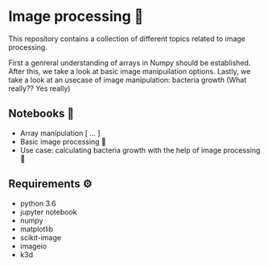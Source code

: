 # Image processing 📸

This repository contains a collection of different topics related to image processing.

First a genreral understanding of arrays in Numpy should be established. After this, we take a look at basic image manipuilation options. Lastly, we take a look at an usecase of image manipulation: bacteria growth (What really?? Yes really)

## Notebooks 📙
- Array manipulation [ ... ]
- Basic image processing 🐶
- Use case: calculating bacteria growth with the help of image processing 🦠

## Requirements ⚙️
- python 3.6
- jupyter notebook
- numpy
- matplotlib
- scikit-image
- imageio
- k3d
